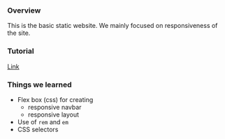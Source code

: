 ### Overview
This is the basic static website. We mainly focused on responsiveness of the site.

### Tutorial
[Link](https://www.youtube.com/watch?v=srvUrASNj0s)

### Things we learned
- Flex box (css) for creating
    - responsive navbar
    - responsive layout
- Use of `rem` and `em`
- CSS selectors
